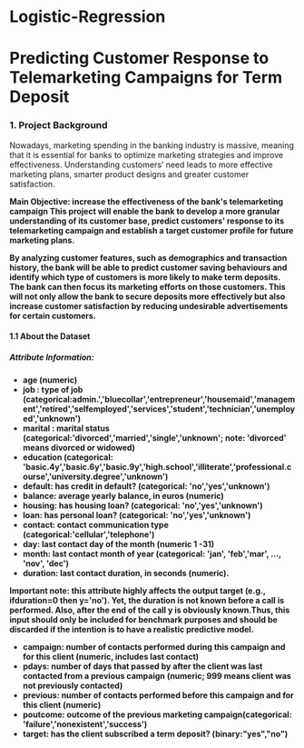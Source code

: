 # Logistic-Regression

# Predicting Customer Response to Telemarketing Campaigns for Term Deposit
### 1. Project Background
Nowadays, marketing spending in the banking industry is massive, meaning that it is essential for banks to optimize marketing strategies and improve effectiveness. Understanding customers’ need leads to more effective marketing plans, smarter product designs and greater customer satisfaction.

<b>Main Objective: increase the effectiveness of the bank's telemarketing campaign
This project will enable the bank to develop a more granular understanding of its customer base, predict customers' response to its telemarketing campaign and establish a target customer profile for future marketing plans.

By analyzing customer features, such as demographics and transaction history, the bank will be able to predict customer saving behaviours and identify which type of customers is more likely to make term deposits. The bank can then focus its marketing efforts on those customers. This will not only allow the bank to secure deposits more effectively but also increase customer satisfaction by reducing undesirable advertisements for certain customers.
  
  #### 1.1 About the Dataset <a class="anchor" id="1.1"></a>
##### Attribute Information:

+ age (numeric) 
+ job : type of job (categorical:admin.','bluecollar','entrepreneur','housemaid','management','retired','selfemployed','services','student','technician','unemployed','unknown')
+ marital : marital status (categorical:'divorced','married','single','unknown'; note: 'divorced' means divorced or widowed)
+ education (categorical: 'basic.4y','basic.6y','basic.9y','high.school','illiterate','professional.course','university.degree','unknown')
+ default: has credit in default? (categorical: 'no','yes','unknown')
+ balance: average yearly balance, in euros (numeric)
+ housing: has housing loan? (categorical: 'no','yes','unknown')
+ loan: has personal loan? (categorical: 'no','yes','unknown')
+ contact: contact communication type (categorical:'cellular','telephone')
+ day: last contact day of the month (numeric 1 -31)
+ month: last contact month of year (categorical: 'jan', 'feb','mar', …, 'nov', 'dec')
+ duration: last contact duration, in seconds (numeric). 

<b>Important note:</b> this attribute highly affects the output target (e.g., ifduration=0 then y='no'). Yet, the duration is not known before a call is performed. Also, after the end of the call y is obviously known.Thus, this input should only be included for benchmark purposes and should be discarded if the intention is to have a realistic
predictive model.

+ campaign: number of contacts performed during this campaign and for this client (numeric, includes last contact)
+ pdays: number of days that passed by after the client was last contacted from a previous campaign (numeric; 999 means client was not previously contacted)
+ previous: number of contacts performed before this campaign and for this client (numeric)
+ poutcome: outcome of the previous marketing campaign(categorical: 'failure','nonexistent','success')
+ target: has the client subscribed a term deposit? (binary:"yes","no")
